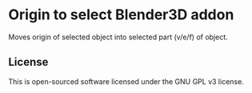 # Origin to select Blender3D addon

Moves origin of selected object into selected part (v/e/f) of object.

## License
This is open-sourced software licensed under the GNU GPL v3 license.
